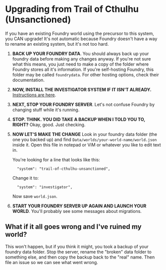 # Upgrading from Trail of Cthulhu (Unsanctioned)

If you have an existing Foundry world using the precursor to this system, you CAN upgrade! It's not automatic because Foundry doesn't have a way to rename an existing system, but it's not too hard.

1. **BACK UP YOUR FOUNDRY DATA**. You should always back up your foundry data before making any changes anyway. If you're not sure what this means, you just need to make a copy of the folder where Foundry stores all it's information. If you're self-hosting Foundry, this folder may be called `foundrydata`. For other hosting options, check their documentation.

2. **NOW, INSTALL THE INVESTIGATOR SYSTEM IF IT ISN'T ALREADY.** 
[Instructions are here](https://gitlab.com/n3dst4/investigator-fvtt/-/blob/master/README.md).

3. **NEXT, STOP YOUR FOUNDRY SERVER**. Let's not confuse Foundry by changing stuff while it's running.

4. **STOP. THINK. YOU DID TAKE A BACKUP WHEN I TOLD YOU TO, RIGHT?** Okay, good. Just checking.

5. **NOW LET'S MAKE THE CHANGE** Look in your foundry data folder (the one you backed up) and find `Data/worlds/your-world-name/world.json` inside it. Open this file in notepad or ViM or whatever you like to edit text in.

    You're looking for a line that looks like this:

    ```
      "system": "trail-of-cthulhu-unsanctioned",
    ```

    Change it to:

    ```
      "system": "investigator",
    ```

    Now save `world.json`.

6. **START YOUR FOUNDRY SERVER UP AGAIN AND LAUNCH YOUR WORLD**. You'll probably see some messages about migrations.

## What if it all goes wrong and I've ruined my world?

This won't happen, but if you think it might, you took a backup of your foundry data folder. Stop the server, rename the "broken" data folder to something else, and then copy the backup back to the "real" name. Then file an issue so we can see what went wrong.